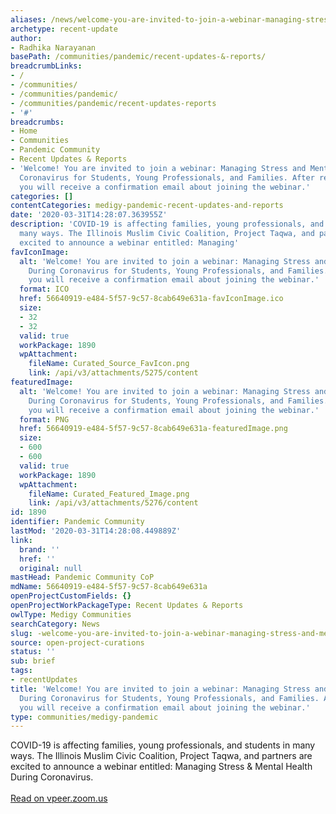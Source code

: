 ```yaml
---
aliases: /news/welcome-you-are-invited-to-join-a-webinar-managing-stress-and-mental-health-during-coronavirus-for-students-young-professionals-and-families
archetype: recent-update
author:
- Radhika Narayanan
basePath: /communities/pandemic/recent-updates-&-reports/
breadcrumbLinks:
- /
- /communities/
- /communities/pandemic/
- /communities/pandemic/recent-updates-reports
- '#'
breadcrumbs:
- Home
- Communities
- Pandemic Community
- Recent Updates & Reports
- 'Welcome! You are invited to join a webinar: Managing Stress and Mental Health During
  Coronavirus for Students, Young Professionals, and Families. After registering,
  you will receive a confirmation email about joining the webinar.'
categories: []
contentCategories: medigy-pandemic-recent-updates-and-reports
date: '2020-03-31T14:28:07.363955Z'
description: 'COVID-19 is affecting families, young professionals, and students in
  many ways. The Illinois Muslim Civic Coalition, Project Taqwa, and partners are
  excited to announce a webinar entitled: Managing'
favIconImage:
  alt: 'Welcome! You are invited to join a webinar: Managing Stress and Mental Health
    During Coronavirus for Students, Young Professionals, and Families. After registering,
    you will receive a confirmation email about joining the webinar.'
  format: ICO
  href: 56640919-e484-5f57-9c57-8cab649e631a-favIconImage.ico
  size:
  - 32
  - 32
  valid: true
  workPackage: 1890
  wpAttachment:
    fileName: Curated_Source_FavIcon.png
    link: /api/v3/attachments/5275/content
featuredImage:
  alt: 'Welcome! You are invited to join a webinar: Managing Stress and Mental Health
    During Coronavirus for Students, Young Professionals, and Families. After registering,
    you will receive a confirmation email about joining the webinar.'
  format: PNG
  href: 56640919-e484-5f57-9c57-8cab649e631a-featuredImage.png
  size:
  - 600
  - 600
  valid: true
  workPackage: 1890
  wpAttachment:
    fileName: Curated_Featured_Image.png
    link: /api/v3/attachments/5276/content
id: 1890
identifier: Pandemic Community
lastMod: '2020-03-31T14:28:08.449889Z'
link:
  brand: ''
  href: ''
  original: null
mastHead: Pandemic Community CoP
mdName: 56640919-e484-5f57-9c57-8cab649e631a
openProjectCustomFields: {}
openProjectWorkPackageType: Recent Updates & Reports
owlType: Medigy Communities
searchCategory: News
slug: -welcome-you-are-invited-to-join-a-webinar-managing-stress-and-mental-health-during-coronavirus-for-students-young-professionals-and-families
source: open-project-curations
status: ''
sub: brief
tags:
- recentUpdates
title: 'Welcome! You are invited to join a webinar: Managing Stress and Mental Health
  During Coronavirus for Students, Young Professionals, and Families. After registering,
  you will receive a confirmation email about joining the webinar.'
type: communities/medigy-pandemic
---
```


COVID-19 is affecting families, young professionals, and students in many ways. The Illinois Muslim Civic Coalition, Project Taqwa, and partners are excited to announce a webinar entitled: Managing Stress & Mental Health During Coronavirus.<br><br><a target="_blank" href=https://vpeer.zoom.us/webinar/register/WN_n9IkjuVKT96hSpe048mTFA>Read on vpeer.zoom.us</a>